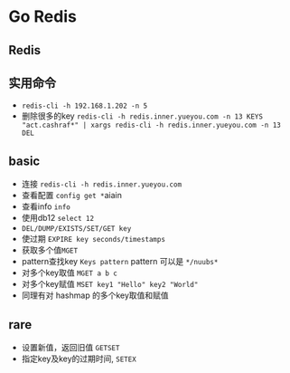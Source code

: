 # Go Redis
## Redis

## 实用命令

- `redis-cli -h 192.168.1.202 -n 5`
- 删除很多的key `redis-cli -h redis.inner.yueyou.com -n 13 KEYS "act.cashraf*" | xargs redis-cli -h redis.inner.yueyou.com -n 13 DEL`

## basic
- 连接 `redis-cli -h redis.inner.yueyou.com`
- 查看配置 `config get *`aiain
- 查看info `info`
- 使用db12 `select 12`
- `DEL/DUMP/EXISTS/SET/GET key`
- 使过期 `EXPIRE key seconds/timestamps`
- 获取多个值`MGET`
- pattern查找key `Keys pattern` pattern 可以是 `*/nuubs*`
- 对多个key取值 `MGET a b c`
- 对多个key赋值 `MSET key1 "Hello" key2 "World"`
- 同理有对 hashmap 的多个key取值和赋值

## rare

- 设置新值，返回旧值 `GETSET`
- 指定key及key的过期时间, `SETEX`
